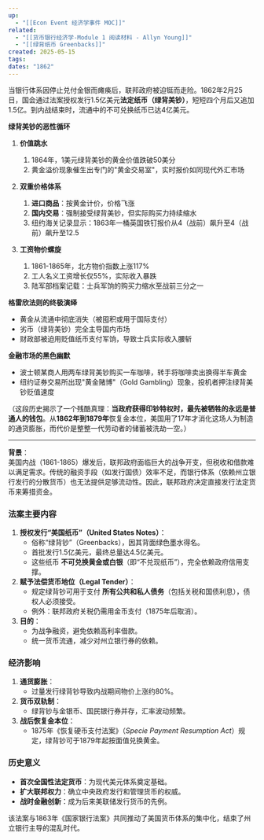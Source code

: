 ```yaml
---
up:
  - "[[Econ Event 经济学事件 MOC]]"
related:
  - "[[货币银行经济学-Module 1 阅读材料 - Allyn Young]]"
  - "[[绿背纸币 Greenbacks]]"
created: 2025-05-15
tags: 
dates: "1862"
---
```



当银行体系因停止兑付金银而瘫痪后，联邦政府被迫铤而走险。1862年2月25日，国会通过法案授权发行1.5亿美元**法定纸币（绿背美钞）**，短短四个月后又追加1.5亿。到内战结束时，流通中的不可兑换纸币已达4亿美元。

**绿背美钞的恶性循环**

1. **价值跳水**
    1. 1864年，1美元绿背美钞的黄金价值跌破50美分
    2. 黄金溢价现象催生出专门的"黄金交易室"，实时报价如同现代外汇市场
2. **双重价格体系**
    1. **进口商品**：按黄金计价，价格飞涨
    2. **国内交易**：强制接受绿背美钞，但实际购买力持续缩水
    3. 纽约海关记录显示：1863年一桶英国铁钉报价从4（战前）飙升至4（战前）飙升至12.5
        
3. **工资物价螺旋**
    
    1. 1861-1865年，北方物价指数上涨117%
    2. 工人名义工资增长仅55%，实际收入暴跌
    3. 陆军部档案记载：士兵军饷的购买力缩水至战前三分之一
        

**格雷欣法则的终极演绎**

- 黄金从流通中彻底消失（被囤积或用于国际支付）
- 劣币（绿背美钞）完全主导国内市场
- 财政部被迫用贬值纸币支付军饷，导致士兵实际收入腰斩
    

**金融市场的黑色幽默**

- 波士顿某商人用两车绿背美钞购买一车咖啡，转手将咖啡卖出换得半车黄金
- 纽约证券交易所出现"黄金赌博"（Gold Gambling）现象，投机者押注绿背美钞贬值速度
    

（这段历史揭示了一个残酷真理：**当政府获得印钞特权时，最先被牺牲的永远是普通人的钱包**。从**1862年到1879年**恢复金本位，美国用了17年才消化这场人为制造的通货膨胀，而代价是整整一代劳动者的储蓄被洗劫一空。）




---




**背景**：  
美国内战（1861-1865）爆发后，联邦政府面临巨大的战争开支，但税收和借款难以满足需求。传统的融资手段（如发行国债）效率不足，而银行体系（依赖州立银行发行的分散货币）也无法提供足够流动性。因此，联邦政府决定直接发行法定货币来筹措资金。

### **法案主要内容**

1. **授权发行“美国纸币”（United States Notes）**：
    - 俗称“绿背钞”（Greenbacks），因其背面绿色墨水得名。
    - 首批发行1.5亿美元，最终总量达4.5亿美元。
    - 这些纸币 **不可兑换黄金或白银**（即“不兑现纸币”），完全依赖政府信用支撑。
2. **赋予法偿货币地位（Legal Tender）**：
    - 规定绿背钞可用于支付 **所有公共和私人债务**（包括关税和国债利息），债权人必须接受。
    - 例外：联邦政府关税仍需用金币支付（1875年后取消）。
3. **目的**：
    - 为战争融资，避免依赖高利率借款。
    - 统一货币流通，减少对州立银行券的依赖。


### **经济影响**

1. **通货膨胀**：
    - 过量发行绿背钞导致内战期间物价上涨约80%。
2. **货币双轨制**：
    - 绿背钞与金银币、国民银行券并存，汇率波动频繁。
3. **战后恢复金本位**：
    - 1875年《恢复硬币支付法案》（_Specie Payment Resumption Act_）规定，绿背钞可于1879年起按面值兑换黄金。


### **历史意义**

- **首次全国性法定货币**：为现代美元体系奠定基础。
- **扩大联邦权力**：确立中央政府发行和管理货币的权威。
- **战时金融创新**：成为后来美联储发行货币的先例。
    

该法案与1863年《国家银行法案》共同推动了美国货币体系的集中化，结束了州立银行主导的混乱时代。
